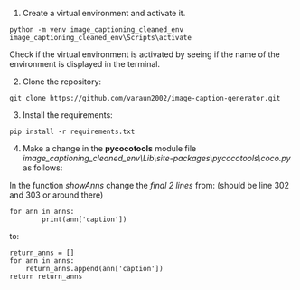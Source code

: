 1. Create a virtual environment and activate it.
```
python -m venv image_captioning_cleaned_env
image_captioning_cleaned_env\Scripts\activate
```

Check if the virtual environment is activated by seeing if the name of the environment is displayed in the terminal.

2. Clone the repository:
```
git clone https://github.com/varaun2002/image-caption-generator.git
```

3. Install the requirements:
```
pip install -r requirements.txt
```

4. Make a change in the **pycocotools** module file *image_captioning_cleaned_env\Lib\site-packages\pycocotools\coco.py* as follows:

In the function *showAnns* change the *final 2 lines* from: (should be line 302 and 303 or around there)
```
for ann in anns:
        print(ann['caption'])
```
to:
```
return_anns = []
for ann in anns:
    return_anns.append(ann['caption'])
return return_anns
```
